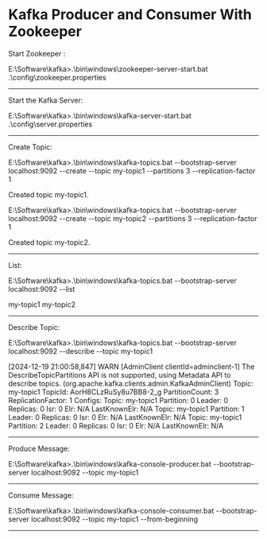 # Kafka Producer and Consumer With Zookeeper


Start Zookeeper :

E:\Software\kafka>.\bin\windows\zookeeper-server-start.bat .\config\zookeeper.properties

-----------------------------------------------------------------------------------------------------------------

Start the Kafka Server:

E:\Software\kafka>.\bin\windows\kafka-server-start.bat .\config\server.properties

-----------------------------------------------------------------------------------------------------------------

Create Topic:

E:\Software\kafka>.\bin\windows\kafka-topics.bat --bootstrap-server localhost:9092 --create --topic my-topic1 --partitions 3 --replication-factor 1

Created topic my-topic1.


E:\Software\kafka>.\bin\windows\kafka-topics.bat --bootstrap-server localhost:9092 --create --topic my-topic2 --partitions 3 --replication-factor 1

Created topic my-topic2.

-----------------------------------------------------------------------------------------------------------------

List:

E:\Software\kafka>.\bin\windows\kafka-topics.bat --bootstrap-server localhost:9092 --list

my-topic1
my-topic2

-----------------------------------------------------------------------------------------------------------------

Describe Topic:

E:\Software\kafka>.\bin\windows\kafka-topics.bat --bootstrap-server localhost:9092 --describe --topic my-topic1

[2024-12-19 21:00:58,847] WARN [AdminClient clientId=adminclient-1] The DescribeTopicPartitions API is not supported, using Metadata API to describe topics. (org.apache.kafka.clients.admin.KafkaAdminClient)
Topic: my-topic1        TopicId: AorH8CLzRuSy8u7BB8-2_g PartitionCount: 3       ReplicationFactor: 1    Configs:
        Topic: my-topic1        Partition: 0    Leader: 0       Replicas: 0     Isr: 0  Elr: N/A        LastKnownElr: N/A
        Topic: my-topic1        Partition: 1    Leader: 0       Replicas: 0     Isr: 0  Elr: N/A        LastKnownElr: N/A
        Topic: my-topic1        Partition: 2    Leader: 0       Replicas: 0     Isr: 0  Elr: N/A        LastKnownElr: N/A

-----------------------------------------------------------------------------------------------------------------

Produce Message:

E:\Software\kafka>.\bin\windows\kafka-console-producer.bat --bootstrap-server localhost:9092 --topic my-topic1

-----------------------------------------------------------------------------------------------------------------

Consume Message:

E:\Software\kafka>.\bin\windows\kafka-console-consumer.bat --bootstrap-server localhost:9092 --topic my-topic1 --from-beginning

-----------------------------------------------------------------------------------------------------------------


